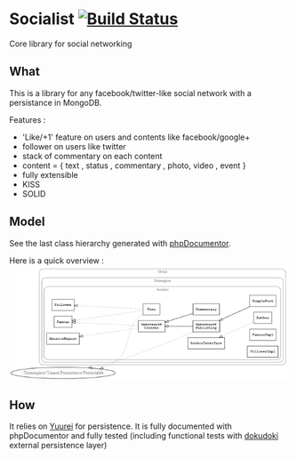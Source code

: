 # Socialist [![Build Status](https://travis-ci.org/Trismegiste/Socialist.svg?branch=master)](https://travis-ci.org/Trismegiste/Socialist)
Core library for social networking

## What
This is a library for any facebook/twitter-like social network with a persistance in MongoDB.

Features :

* 'Like/+1' feature on users and contents like facebook/google+
* follower on users like twitter
* stack of commentary on each content
* content = { text , status , commentary , photo, video , event }
* fully extensible
* KISS
* SOLID

## Model
See the last class hierarchy generated with [phpDocumentor][3].

Here is a quick overview :
![Model](/doc/model.png)

## How 
It relies on [Yuurei][1] for persistence. It is fully documented with phpDocumentor and
fully tested (including functional tests with [dokudoki][2] external persistence layer)


[1]: https://github.com/Trismegiste/Yuurei
[2]: https://github.com/Trismegiste/DokudokiBundle
[3]: http://phpdoc.org/docs/latest/getting-started/installing.html#phar

